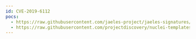 ```yaml
---
id: CVE-2019-6112
pocs:
  - https://raw.githubusercontent.com/jaeles-project/jaeles-signatures/master/cves/wordpress-xss-cve-2019-6112.yaml
  - https://raw.githubusercontent.com/projectdiscovery/nuclei-templates/master/cves/CVE-2019-6112.yaml
---
```

